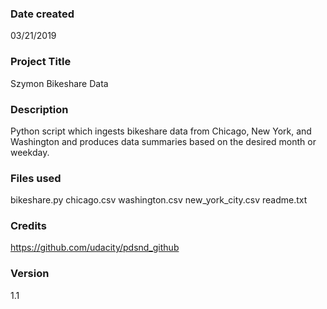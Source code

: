 ### Date created
03/21/2019

### Project Title
Szymon Bikeshare Data

### Description
Python script which ingests bikeshare data from Chicago, New York, and Washington
and produces data summaries based on the desired month or weekday.

### Files used
bikeshare.py
chicago.csv
washington.csv
new_york_city.csv
readme.txt

### Credits
https://github.com/udacity/pdsnd_github

### Version
1.1
